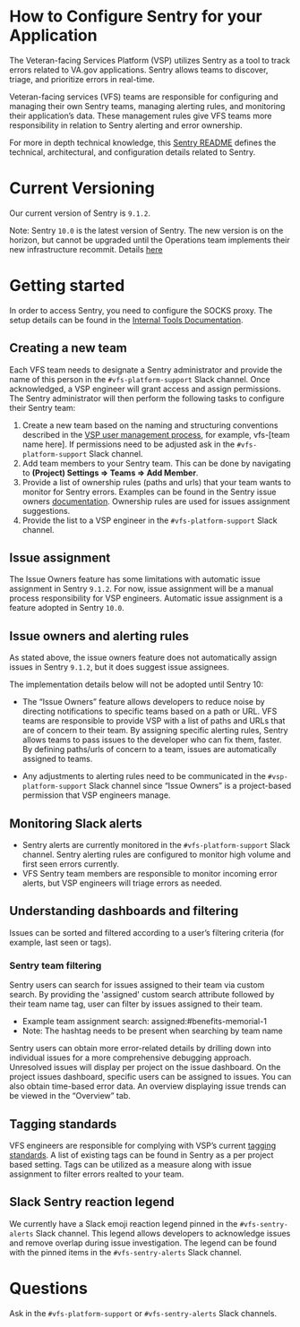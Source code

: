 # How to Configure Sentry for your Application

The Veteran-facing Services Platform (VSP) utilizes Sentry as a tool to track errors related to VA.gov applications. Sentry allows teams to discover, triage, and prioritize errors in real-time. 

Veteran-facing services (VFS) teams are responsible for configuring and managing their own Sentry teams, managing alerting rules, and monitoring their application’s data. These management rules give VFS teams more responsibility in relation to Sentry alerting and error ownership.

For more in depth technical knowledge, this [Sentry README](https://github.com/department-of-veterans-affairs/devops/blob/master/ansible/deployment/config/sentry/README.md#runningtesting-sentry-locally) defines the technical, architectural, and configuration details related to Sentry.

# Current Versioning
Our current version of Sentry is `9.1.2`. 

Note: Sentry `10.0` is the latest version of Sentry. The new version is on the horizon, but cannot be upgraded until the Operations team implements their new infrastructure recommit. Details [here](https://github.com/department-of-veterans-affairs/va.gov-team/pull/7989) 

# Getting started
In order to access Sentry, you need to configure the SOCKS proxy. The setup details can be found in the [Internal Tools Documentation](https://github.com/department-of-veterans-affairs/va.gov-team/blob/master/platform/engineering/internal-tools.md).

## Creating a new team
Each VFS team needs to designate a Sentry administrator and provide the name of this person in the `#vfs-platform-support` Slack channel. Once acknowledged, a VSP engineer will grant access and assign permissions. The Sentry administrator will then perform the following tasks to configure their Sentry team:

1. Create a new team based on the naming and structuring conventions described in the [VSP user management process](https://github.com/department-of-veterans-affairs/va.gov-team/blob/master/platform/engineering/vsp_user_managment_process.md), for example, vfs-[team name here]. If permissions need to be adjusted ask in the `#vfs-platform-support` Slack channel.
2. Add team members to your Sentry team. This can be done by navigating to **(Project) Settings => Teams => Add Member**.
3. Provide a list of ownership rules (paths and urls) that your team wants to monitor for Sentry errors. Examples can be found in the Sentry issue owners [documentation](https://docs.sentry.io/workflow/issue-owners/#configuration). Ownership rules are used for issues assignment suggestions.
4. Provide the list to a VSP engineer in the `#vfs-platform-support` Slack channel. 

## Issue assignment
The Issue Owners feature has some limitations with automatic issue assignment in Sentry `9.1.2`. For now, issue assignment will be a manual process responsibility for VSP engineers. Automatic issue assignment is a feature adopted in Sentry `10.0`.

## Issue owners and alerting rules
As stated above, the issue owners feature does not automatically assign issues in Sentry `9.1.2`, but it does suggest issue assignees.

The implementation details below will not be adopted until Sentry 10:
* The “Issue Owners” feature allows developers to reduce noise by directing notifications to specific teams based on a path or URL. VFS teams are responsible to provide VSP with a list of paths and URLs that are of concern to their team. By assigning specific alerting rules, Sentry allows teams to pass issues to the developer who can fix them, faster. By defining paths/urls of concern to a team, issues are automatically assigned to teams.

* Any adjustments to alerting rules need to be communicated in the `#vsp-platform-support` Slack channel since “Issue Owners” is a project-based permission that VSP engineers manage.

## Monitoring Slack alerts
* Sentry alerts are currently monitored in the `#vfs-platform-support` Slack channel. Sentry alerting rules are configured to monitor high volume and first seen errors currently.
* VFS Sentry team members are responsible to monitor incoming error alerts, but VSP engineers will triage errors as needed.


## Understanding dashboards and filtering
Issues can be sorted and filtered according to a user’s filtering criteria (for example, last seen or tags). 

### Sentry team filtering
Sentry users can search for issues assigned to their team via custom search. By providing the 'assigned' custom search attribute followed by their team name tag, user can filter by issues assigned to their team.

* Example team assignment search: assigned:#benefits-memorial-1 
* Note: The hashtag needs to be present when searching by team name

Sentry users can obtain more error-related details by drilling down into individual issues for a more comprehensive debugging approach. Unresolved issues will display per project on the issue dashboard. On the project issues dashboard, specific users can be assigned to issues. You can also obtain time-based error data. An overview displaying issue trends can be viewed in the “Overview” tab.

## Tagging standards

VFS engineers are  responsible for complying with VSP’s current [tagging standards](https://github.com/department-of-veterans-affairs/va.gov-team/blob/master/platform/engineering/sentry-tagging-standards.md). A list of existing tags can be found in Sentry as a per project based setting. Tags can be utilized as a measure along with issue assignment to filter errors realted to your team.

## Slack Sentry reaction legend
We currently have a Slack emoji reaction legend pinned in the `#vfs-sentry-alerts` Slack channel. This legend allows developers to acknowledge issues and remove overlap during issue investigation. The legend can be found with the pinned items in the `#vfs-sentry-alerts` Slack channel.

# Questions
Ask in the `#vfs-platform-support` or `#vfs-sentry-alerts` Slack channels.
